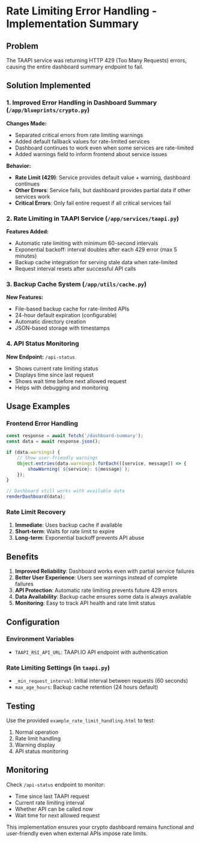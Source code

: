 # Rate Limiting Error Handling - Implementation Summary

## Problem
The TAAPI service was returning HTTP 429 (Too Many Requests) errors, causing the entire dashboard summary endpoint to fail.

## Solution Implemented

### 1. Improved Error Handling in Dashboard Summary (`/app/blueprints/crypto.py`)

**Changes Made:**
- Separated critical errors from rate limiting warnings
- Added default fallback values for rate-limited services
- Dashboard continues to work even when some services are rate-limited
- Added warnings field to inform frontend about service issues

**Behavior:**
- **Rate Limit (429)**: Service provides default value + warning, dashboard continues
- **Other Errors**: Service fails, but dashboard provides partial data if other services work
- **Critical Errors**: Only fail entire request if all critical services fail

### 2. Rate Limiting in TAAPI Service (`/app/services/taapi.py`)

**Features Added:**
- Automatic rate limiting with minimum 60-second intervals
- Exponential backoff: interval doubles after each 429 error (max 5 minutes)
- Backup cache integration for serving stale data when rate-limited
- Request interval resets after successful API calls

### 3. Backup Cache System (`/app/utils/cache.py`)

**New Features:**
- File-based backup cache for rate-limited APIs
- 24-hour default expiration (configurable)
- Automatic directory creation
- JSON-based storage with timestamps

### 4. API Status Monitoring

**New Endpoint:** `/api-status`
- Shows current rate limiting status
- Displays time since last request
- Shows wait time before next allowed request
- Helps with debugging and monitoring

## Usage Examples

### Frontend Error Handling
```javascript
const response = await fetch('/dashboard-summary');
const data = await response.json();

if (data.warnings) {
    // Show user-friendly warnings
    Object.entries(data.warnings).forEach(([service, message]) => {
        showWarning(`${service}: ${message}`);
    });
}

// Dashboard still works with available data
renderDashboard(data);
```

### Rate Limit Recovery
1. **Immediate**: Uses backup cache if available
2. **Short-term**: Waits for rate limit to expire
3. **Long-term**: Exponential backoff prevents API abuse

## Benefits

1. **Improved Reliability**: Dashboard works even with partial service failures
2. **Better User Experience**: Users see warnings instead of complete failures
3. **API Protection**: Automatic rate limiting prevents future 429 errors
4. **Data Availability**: Backup cache ensures some data is always available
5. **Monitoring**: Easy to track API health and rate limit status

## Configuration

### Environment Variables
- `TAAPI_RSI_API_URL`: TAAPI.IO API endpoint with authentication

### Rate Limiting Settings (in `taapi.py`)
- `_min_request_interval`: Initial interval between requests (60 seconds)
- `max_age_hours`: Backup cache retention (24 hours default)

## Testing

Use the provided `example_rate_limit_handling.html` to test:
1. Normal operation
2. Rate limit handling
3. Warning display
4. API status monitoring

## Monitoring

Check `/api-status` endpoint to monitor:
- Time since last TAAPI request
- Current rate limiting interval
- Whether API can be called now
- Wait time for next allowed request

This implementation ensures your crypto dashboard remains functional and user-friendly even when external APIs impose rate limits.
